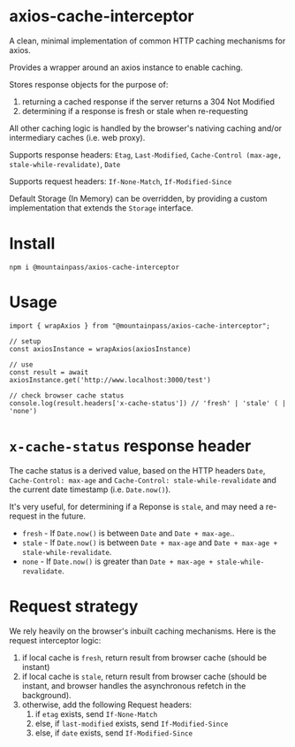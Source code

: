 # axios-cache-interceptor

A clean, minimal implementation of common HTTP caching mechanisms for axios.

Provides a wrapper around an axios instance to enable caching.

Stores response objects for the purpose of:

1. returning a cached response if the server returns a 304 Not Modified
1. determining if a response is fresh or stale when re-requesting

All other caching logic is handled by the browser's nativing caching and/or intermediary caches (i.e. web proxy).

Supports response headers: `Etag`, `Last-Modified`, `Cache-Control (max-age, stale-while-revalidate)`, `Date`

Supports request headers: `If-None-Match`, `If-Modified-Since`

Default Storage (In Memory) can be overridden, by providing a custom implementation that extends the `Storage` interface.

# Install

```
npm i @mountainpass/axios-cache-interceptor
```

# Usage

```
import { wrapAxios } from "@mountainpass/axios-cache-interceptor";

// setup
const axiosInstance = wrapAxios(axiosInstance)

// use
const result = await axiosInstance.get('http://www.localhost:3000/test')

// check browser cache status
console.log(result.headers['x-cache-status']) // 'fresh' | 'stale' ( | 'none')
```

# `x-cache-status` response header

The cache status is a derived value, based on the HTTP headers `Date`, `Cache-Control: max-age` and `Cache-Control: stale-while-revalidate` and the current date timestamp (i.e. `Date.now()`).

It's very useful, for determining if a Reponse is `stale`, and may need a re-request in the future.

- `fresh` - If `Date.now()` is between `Date` and `Date + max-age`..
- `stale` - If `Date.now()` is between `Date + max-age` and `Date + max-age + stale-while-revalidate`.
- `none` - If `Date.now()` is greater than `Date + max-age + stale-while-revalidate`.

# Request strategy

We rely heavily on the browser's inbuilt caching mechanisms. Here is the request interceptor logic:

1. if local cache is `fresh`, return result from browser cache (should be instant)
2. if local cache is `stale`, return result from browser cache (should be instant, and browser handles the asynchronous refetch in the background).
3. otherwise, add the following Request headers:
   1. if `etag` exists, send `If-None-Match`
   2. else, if `last-modified` exists, send `If-Modified-Since`
   3. else, if `date` exists, send `If-Modified-Since`

